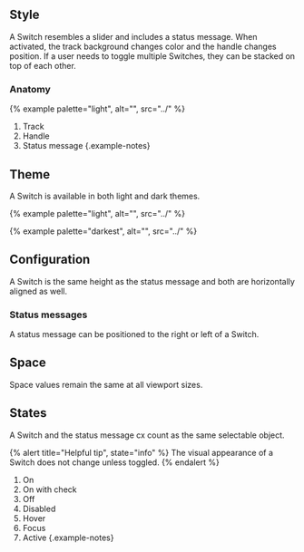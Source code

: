 ## Style

A Switch resembles a slider and includes a status message. When activated, the track background changes color and the handle changes position. If a user needs to toggle multiple Switches, they can be stacked on top of each other.

### Anatomy

<!-- add image -->
{% example palette="light",
            alt="",
            src="../" %}

1. Track
2. Handle
3. Status message
{.example-notes}

## Theme

A Switch is available in both light and dark themes.

<!-- add image -->
<div class="multi-column--min-400-wide">
{% example palette="light",
            alt="",
            src="../" %}

{% example palette="darkest",
            alt="",
            src="../" %}
</div>

## Configuration

A Switch is the same height as the status message and both are horizontally aligned as well.

<!-- add image 
{% example palette="light",
            alt="",
            src="../" %}
-->

### Status messages

A status message can be positioned to the right or left of a Switch.

<!-- add image
{% example palette="light",
            alt="",
            src="../" %}
-->

## Space

Space values remain the same at all viewport sizes.

<!-- add image
{% example palette="light",
            alt="",
            src="../" %}
 -->

## States

A Switch and the status message cx count as the same selectable object.

{% alert title="Helpful tip", state="info" %}
The visual appearance of a Switch does not change unless toggled.
{% endalert %}

<!-- add image 
{% example palette="light",
            alt="",
            src="../" %}
-->

1. On
2. On with check
3. Off
4. Disabled
5. Hover
6. Focus
7. Active
{.example-notes}